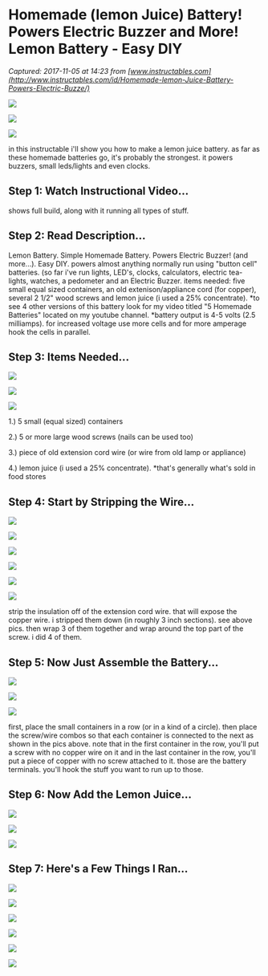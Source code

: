 # Homemade (lemon Juice) Battery! Powers Electric Buzzer and More! Lemon Battery - Easy DIY

_Captured: 2017-11-05 at 14:23 from [www.instructables.com](http://www.instructables.com/id/Homemade-lemon-Juice-Battery-Powers-Electric-Buzze/)_

![](https://cdn.instructables.com/FIF/MW80/J9JFNBQC/FIFMW80J9JFNBQC.MEDIUM.jpg)

![](https://cdn.instructables.com/FWG/7RP4/J9JFNBQZ/FWG7RP4J9JFNBQZ.SMALL.jpg)

![](https://cdn.instructables.com/FRY/9EB8/J9JFNCC2/FRY9EB8J9JFNCC2.SMALL.jpg)

in this instructable i'll show you how to make a lemon juice battery. as far as these homemade batteries go, it's probably the strongest. it powers buzzers, small leds/lights and even clocks.

## Step 1: Watch Instructional Video...

shows full build, along with it running all types of stuff.

## Step 2: Read Description...

Lemon Battery. Simple Homemade Battery. Powers Electric Buzzer! (and more...). Easy DIY. powers almost anything normally run using "button cell" batteries. (so far i've run lights, LED's, clocks, calculators, electric tea-lights, watches, a pedometer and an Electric Buzzer. items needed: five small equal sized containers, an old extenison/appliance cord (for copper), several 2 1/2" wood screws and lemon juice (i used a 25% concentrate). *to see 4 other versions of this battery look for my video titled "5 Homemade Batteries" located on my youtube channel. *battery output is 4-5 volts (2.5 milliamps). for increased voltage use more cells and for more amperage hook the cells in parallel.

## Step 3: Items Needed...

![](https://cdn.instructables.com/FD7/F4O8/J9JFNC84/FD7F4O8J9JFNC84.MEDIUM.jpg)

![](https://cdn.instructables.com/FPD/SJS5/J9JFNCB7/FPDSJS5J9JFNCB7.SMALL.jpg)

![](https://cdn.instructables.com/FDU/583G/J9JFNCBR/FDU583GJ9JFNCBR.SMALL.jpg)

1.) 5 small (equal sized) containers

2.) 5 or more large wood screws (nails can be used too)

3.) piece of old extension cord wire (or wire from old lamp or appliance)

4.) lemon juice (i used a 25% concentrate). *that's generally what's sold in food stores

## Step 4: Start by Stripping the Wire...

![](https://cdn.instructables.com/FMF/8S80/J9JFNC87/FMF8S80J9JFNC87.MEDIUM.jpg)

![](https://cdn.instructables.com/FCO/IGK8/J9JFNC8Q/FCOIGK8J9JFNC8Q.SMALL.jpg)

![](https://cdn.instructables.com/F2Q/3017/J9JFNC8T/F2Q3017J9JFNC8T.SMALL.jpg)

![](https://cdn.instructables.com/FA6/FI8E/J9JFNC9C/FA6FI8EJ9JFNC9C.SMALL.jpg)

![](https://cdn.instructables.com/FK1/ZS9X/J9JFNC9X/FK1ZS9XJ9JFNC9X.SMALL.jpg)

![](https://cdn.instructables.com/FL1/MZC9/J9JFNCA0/FL1MZC9J9JFNCA0.SMALL.jpg)

strip the insulation off of the extension cord wire. that will expose the copper wire. i stripped them down (in roughly 3 inch sections). see above pics. then wrap 3 of them together and wrap around the top part of the screw. i did 4 of them.

## Step 5: Now Just Assemble the Battery...

![](https://cdn.instructables.com/F2F/AJPO/J9JFNC6U/F2FAJPOJ9JFNC6U.MEDIUM.jpg)

![](https://cdn.instructables.com/F6I/GKHQ/J9JFNCA4/F6IGKHQJ9JFNCA4.SMALL.jpg)

![](https://cdn.instructables.com/FFU/FSGH/J9JFNCAM/FFUFSGHJ9JFNCAM.SMALL.jpg)

first, place the small containers in a row (or in a kind of a circle). then place the screw/wire combos so that each container is connected to the next as shown in the pics above. note that in the first container in the row, you'll put a screw with no copper wire on it and in the last container in the row, you'll put a piece of copper with no screw attached to it. those are the battery terminals. you'll hook the stuff you want to run up to those.

## Step 6: Now Add the Lemon Juice...

![](https://cdn.instructables.com/F5A/U4U1/J9JFNC6X/F5AU4U1J9JFNC6X.MEDIUM.jpg)

![](https://cdn.instructables.com/FLG/KYEC/J9JFNC6A/FLGKYECJ9JFNC6A.SMALL.jpg)

![](https://cdn.instructables.com/FFO/PRUE/J9JFNBQR/FFOPRUEJ9JFNBQR.SMALL.jpg)

## Step 7: Here's a Few Things I Ran...

![](https://cdn.instructables.com/FZL/IKF6/J9JFNBQW/FZLIKF6J9JFNBQW.MEDIUM.jpg)

![](https://cdn.instructables.com/F1W/96H5/J9JFNCBU/F1W96H5J9JFNCBU.SMALL.jpg)

![](https://cdn.instructables.com/FZH/SZX3/J9JFNCBZ/FZHSZX3J9JFNCBZ.SMALL.jpg)

![](https://cdn.instructables.com/FZX/M1CL/J9JFNCC5/FZXM1CLJ9JFNCC5.SMALL.jpg)

![](https://cdn.instructables.com/F6E/5U21/J9JFNCC7/F6E5U21J9JFNCC7.SMALL.jpg)

![](https://cdn.instructables.com/FON/51DH/J9JFNCCB/FON51DHJ9JFNCCB.SMALL.jpg)
